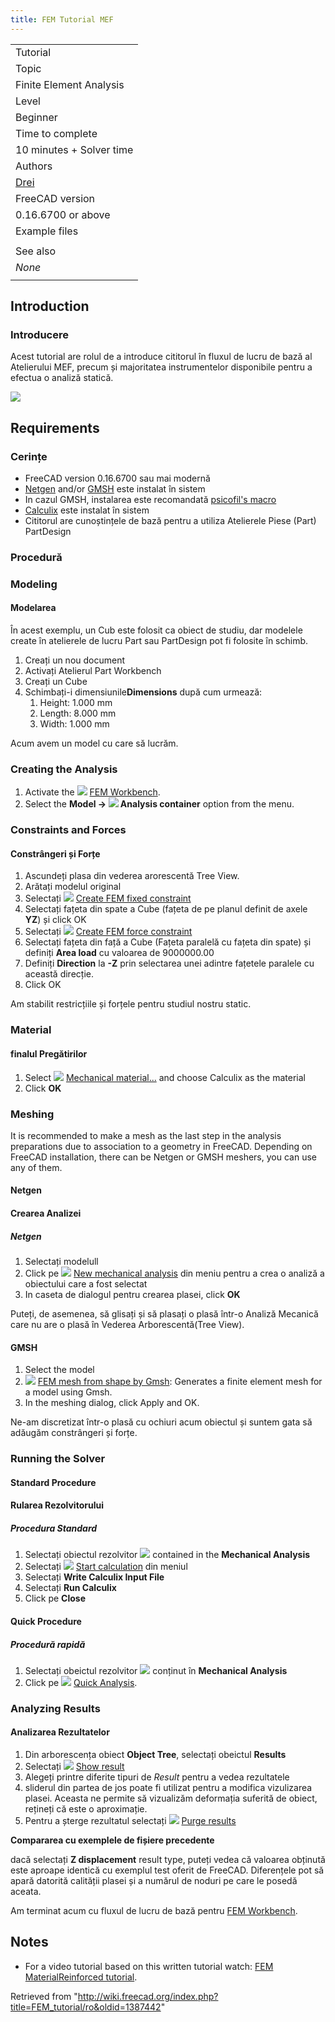 ```yaml
---
title: FEM Tutorial MEF
---
```


|                                                              |
| ------------------------------------------------------------ |
| Tutorial                                                     |
| Topic                                                        |
| Finite Element Analysis                                      |
| Level                                                        |
| Beginner                                                     |
| Time to complete                                             |
| 10 minutes + Solver time                                     |
| Authors                                                      |
| [Drei](http://freecadweb.org/wiki/index.php?title=User:Drei) |
| FreeCAD version                                              |
| 0.16.6700 or above                                           |
| Example files                                                |
|                                                              |
| See also                                                     |
| _None_                                                       |
|                                                              |

## Introduction

### Introducere

Acest tutorial are rolul de a introduce cititorul în fluxul de lucru de bază al Atelierului MEF, precum și majoritatea instrumentelor disponibile pentru a efectua o analiză statică.

![](/images/FEM_tutorial_result.png)

## Requirements

### Cerințe

- FreeCAD version 0.16.6700 sau mai modernă
- [Netgen](http://sourceforge.net/projects/netgen-mesher/) and/or [GMSH](http://geuz.org/gmsh/) este instalat în sistem
- In cazul GMSH, instalarea este recomandată [psicofil's macro](https://github.com/psicofil/Macros_FreeCAD)
- [Calculix](http://www.calculix.de/) este instalat în sistem
- Cititorul are cunoștințele de bază pentru a utiliza Atelierele Piese (Part) PartDesign

### Procedură

### Modeling

#### Modelarea

În acest exemplu, un Cub este folosit ca obiect de studiu, dar modelele create în atelierele de lucru Part sau PartDesign pot fi folosite în schimb.

1. Creați un nou document
2. Activați Atelierul Part Workbench
3. Creați un Cube
4. Schimbați-i dimensiunile**Dimensions** după cum urmează:
   1. Height: 1.000 mm
   2. Length: 8.000 mm
   3. Width: 1.000 mm

Acum avem un model cu care să lucrăm.

### Creating the Analysis

1. Activate the ![](/images/Workbench_FEM.svg) [FEM Workbench](/FEM_Workbench "FEM Workbench").
2. Select the **Model → ![](/images/FEM_Analysis.svg) Analysis container‏‎** option from the menu.

### Constraints and Forces

#### Constrângeri și Forțe

1. Ascundeți plasa din vederea arorescentă Tree View.
2. Arătați modelul original
3. Selectați ![](/images/FEM_FixedConstraint.png) [Create FEM fixed constraint](/FEM_ConstraintFixed "FEM ConstraintFixed")
4. Selectați fațeta din spate a Cube (fațeta de pe planul definit de axele **YZ**) și click OK
5. Selectați ![](/images/FEM_ForceConstraint.png) [Create FEM force constraint](/FEM_ConstraintForce "FEM ConstraintForce")
6. Selectați fațeta din față a Cube (Fațeta paralelă cu fațeta din spate) și definiți **Area load** cu valoarea de 9000000.00
7. Definiți **Direction** la **-Z** prin selectarea unei adintre fațetele paralele cu această direcție.
8. Click OK

Am stabilit restricțiile și forțele pentru studiul nostru static.

### Material

#### finalul Pregătirilor

1. Select ![](/images/FEM_Material.png) [Mechanical material...](/FEM_MaterialSolid "FEM MaterialSolid") and choose Calculix as the material
2. Click **OK**

### Meshing

It is recommended to make a mesh as the last step in the analysis preparations due to association to a geometry in FreeCAD.
Depending on FreeCAD installation, there can be Netgen or GMSH meshers, you can use any of them.

#### Netgen

#### Crearea Analizei

##### Netgen

1. Selectați modelull
2. Click pe ![](/images/FEM_Analysis.png) [New mechanical analysis](/FEM_Analysis "FEM Analysis") din meniu pentru a crea o analiză a obiectului care a fost selectat
3. In caseta de dialogul pentru crearea plasei, click **OK**

Puteți, de asemenea, să glisați și să plasați o plasă într-o Analiză Mecanică care nu are o plasă în Vederea Arborescentă(Tree View).

#### GMSH

1. Select the model
2. ![](/images/FEM_MeshGmshFromShape.svg) [FEM mesh from shape by Gmsh](/FEM_MeshGmshFromShape "FEM MeshGmshFromShape"): Generates a finite element mesh for a model using Gmsh.
3. In the meshing dialog, click Apply and OK.

Ne-am discretizat într-o plasă cu ochiuri acum obiectul și suntem gata să adăugăm constrângeri și forțe.

### Running the Solver

#### Standard Procedure

#### Rularea Rezolvitorului

##### Procedura Standard

1. Selectați obiectul rezolvitor ![](/images/FEM_Solver.png) contained in the **Mechanical Analysis**
2. Selectați ![](/images/FEM_Calculation.png) [Start calculation](/FEM_SolverControl "FEM SolverControl") din meniul
3. Selectați **Write Calculix Input File**
4. Selectați **Run Calculix**
5. Click pe **Close**

#### Quick Procedure

##### Procedură rapidă

1. Selectați obeictul rezolvitor ![](/images/FEM_Solver.png) conținut în **Mechanical Analysis**
2. Click pe ![](/images/FEM_RunCalculiXccx.png) [Quick Analysis](/FEM_SolverRun "FEM SolverRun").

### Analyzing Results

#### Analizarea Rezultatelor

1. Din arborescența obiect **Object Tree**, selectați obeictul **Results**
2. Selectați ![](/images/FEM_ShowResult.png) [Show result](/FEM_ResultShow "FEM ResultShow")
3. Alegeți printre diferite tipuri de _Result_ pentru a vedea rezultatele
4. sliderul din partea de jos poate fi utilizat pentru a modifica vizulizarea plasei. Aceasta ne permite să vizualizăm deformația suferită de obiect, rețineți că este o aproximație.
5. Pentru a șterge rezultatul selectați ![](/images/FEM_PurgeResults.png) [Purge results](/FEM_ResultsPurge "FEM ResultsPurge")

**Compararea cu exemplele de fișiere precedente**

dacă selectați **Z displacement** result type, puteți vedea că valoarea obținută este aproape identică cu exemplul test oferit de FreeCAD. Diferențele pot să apară datorită calității plasei și a numărul de noduri pe care le posedă aceata.

Am terminat acum cu fluxul de lucru de bază pentru [FEM Workbench](/FEM_Workbench "FEM Workbench").

## Notes

- For a video tutorial based on this written tutorial watch: [FEM MaterialReinforced tutorial](https://www.youtube.com/watch?v=SZTIqhfCSVc).

Retrieved from "<http://wiki.freecad.org/index.php?title=FEM_tutorial/ro&oldid=1387442>"
